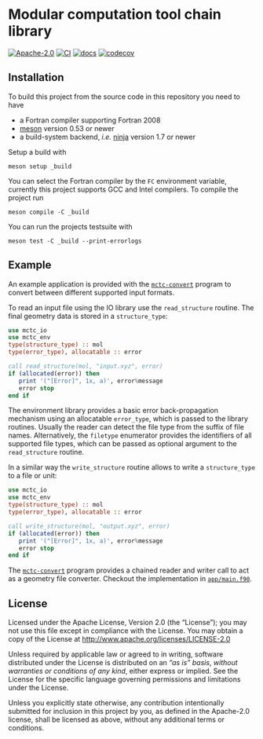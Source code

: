 # Modular computation tool chain library

[![Apache-2.0](https://img.shields.io/github/license/grimme-lab/mctc-lib)](LICENSE)
[![CI](https://github.com/grimme-lab/mctc-lib/workflows/CI/badge.svg)](https://github.com/grimme-lab/mctc-lib/actions)
[![docs](https://github.com/grimme-lab/mctc-lib/workflows/docs/badge.svg)](https://grimme-lab.github.io/mctc-lib)
[![codecov](https://codecov.io/gh/grimme-lab/mctc-lib/branch/main/graph/badge.svg)](https://codecov.io/gh/grimme-lab/mctc-lib)


## Installation

To build this project from the source code in this repository you need to have
- a Fortran compiler supporting Fortran 2008
- [meson](https://mesonbuild.com) version 0.53 or newer
- a build-system backend, *i.e.* [ninja](https://ninja-build.org) version 1.7 or newer

Setup a build with

```
meson setup _build
```

You can select the Fortran compiler by the `FC` environment variable, currently this project supports GCC and Intel compilers.
To compile the project run

```
meson compile -C _build
```

You can run the projects testsuite with

```
meson test -C _build --print-errorlogs
```


## Example

An example application is provided with the [``mctc-convert``](man/mctc-convert.1.adoc) program to convert between different supported input formats.

To read an input file using the IO library use the ``read_structure`` routine.
The final geometry data is stored in a ``structure_type``:

```fortran
use mctc_io
use mctc_env
type(structure_type) :: mol
type(error_type), allocatable :: error

call read_structure(mol, "input.xyz", error)
if (allocated(error)) then
   print '("[Error]", 1x, a)', error%message
   error stop
end if
```

The environment library provides a basic error back-propagation mechanism using an allocatable ``error_type``, which is passed to the library routines.
Usually the reader can detect the file type from the suffix of file names.
Alternatively, the ``filetype`` enumerator provides the identifiers of all supported file types, which can be passed as optional argument to the ``read_structure`` routine.

In a similar way the ``write_structure`` routine allows to write a ``structure_type`` to a file or unit:

``` fortran
use mctc_io
use mctc_env
type(structure_type) :: mol
type(error_type), allocatable :: error

call write_structure(mol, "output.xyz", error)
if (allocated(error)) then
   print '("[Error]", 1x, a)', error%message
   error stop
end if
```

The [``mctc-convert``](man/mctc-convert.1.adoc) program provides a chained reader and writer call to act as a geometry file converter.
Checkout the implementation in [``app/main.f90``](app/main.f90).


## License

Licensed under the Apache License, Version 2.0 (the “License”);
you may not use this file except in compliance with the License.
You may obtain a copy of the License at
http://www.apache.org/licenses/LICENSE-2.0

Unless required by applicable law or agreed to in writing, software
distributed under the License is distributed on an *“as is” basis*,
*without warranties or conditions of any kind*, either express or implied.
See the License for the specific language governing permissions and
limitations under the License.

Unless you explicitly state otherwise, any contribution intentionally
submitted for inclusion in this project by you, as defined in the
Apache-2.0 license, shall be licensed as above, without any additional
terms or conditions.
